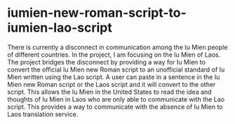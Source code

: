 # iumien-new-roman-script-to-iumien-lao-script

There is currently a disconnect in communication among the Iu Mien people of different countries. In the project, I am focusing on the Iu Mien of Laos. The project bridges the disconnect by providing a way for Iu Mien to convert the official Iu Mien new Roman script to an unofficial standard of Iu Mien written using the Lao script. A user can paste in a sentence in the Iu Mien new Roman script or the Laos script and it will convert to the other script. This allows the Iu Mien in the United States to read the idea and thoughts of Iu Mien in Laos who are only able to communicate with the Lao script. This provides a way to communicate with the absence of Iu Mien to Laos translation service.
